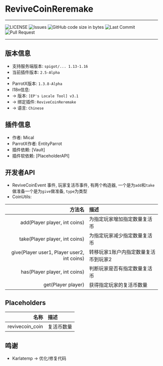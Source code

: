 # ReviveCoinReremake

---

![LICENSE](https://img.shields.io/github/license/Micalhl/ReviveCoinReremake)
![Issues](https://img.shields.io/github/issues/Micalhl/ReviveCoinReremake)
![GitHub code size in bytes](https://img.shields.io/github/languages/code-size/Micalhl/ReviveCoinReremake?style=flat-square)
![Last Commit](https://img.shields.io/github/last-commit/Micalhl/ReviveCoinReremake)
![Pull Request](https://img.shields.io/github/issues-pr/Micalhl/ReviveCoinReremake)

---

## 版本信息

- 支持服务端版本: `spigot/... 1.13-1.16`
- 当前插件版本: `2.5-Alpha`
- 
- ParrotX版本: `1.3.8-Alpha`
- I18n信息:
- -> 版本: `[EP's Locale Tool] v3.1`
- -> 绑定插件: `ReviveCoinReremake`
- -> 语言: `Chinese`

## 插件信息
- 作者: Mical
- ParrotX作者: EntityParrot
- 插件依赖: [Vault]
- 插件软依赖: [PlaceholderAPI]

## 开发者API
- ReviveCoinEvent 事件, 玩家复活币事件, 有两个构造器, 一个是为`add`和`take`做准备一个是为`give`做准备, `type`为类型
- CoinUtils:<br>

| 方法名  | 描述 |
|----: | :---- |
|add(Player player, int coins)|为指定玩家增加指定数量复活币|
|take(Player player, int coins)|为指定玩家减少指定数量复活币|
|give(Player user1, Player user2, int coins)|转移玩家1账户内指定数量复活币到玩家2|
|has(Player player, int coins)|判断玩家是否有指定数量复活币|
|get(Player player)|获得指定玩家的复活币数量|

## Placeholders

| 名称  | 描述 |
|----: | :---- |
|revivecoin_coin|复活币数量|

## 鸣谢
- Karlatemp -> 优化/修复代码